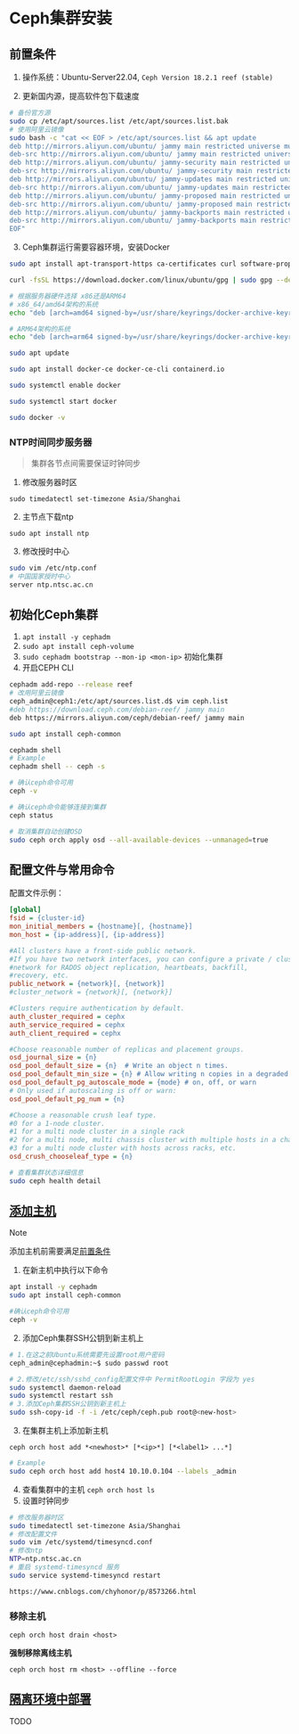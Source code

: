 # Ceph集群安装

## 前置条件

1. 操作系统：Ubuntu-Server22.04, `Ceph Version 18.2.1 reef (stable)`

2. 更新国内源，提高软件包下载速度

```bash
# 备份官方源
sudo cp /etc/apt/sources.list /etc/apt/sources.list.bak
# 使用阿里云镜像
sudo bash -c "cat << EOF > /etc/apt/sources.list && apt update
deb http://mirrors.aliyun.com/ubuntu/ jammy main restricted universe multiverse
deb-src http://mirrors.aliyun.com/ubuntu/ jammy main restricted universe multiverse
deb http://mirrors.aliyun.com/ubuntu/ jammy-security main restricted universe multiverse
deb-src http://mirrors.aliyun.com/ubuntu/ jammy-security main restricted universe multiverse
deb http://mirrors.aliyun.com/ubuntu/ jammy-updates main restricted universe multiverse
deb-src http://mirrors.aliyun.com/ubuntu/ jammy-updates main restricted universe multiverse
deb http://mirrors.aliyun.com/ubuntu/ jammy-proposed main restricted universe multiverse
deb-src http://mirrors.aliyun.com/ubuntu/ jammy-proposed main restricted universe multiverse
deb http://mirrors.aliyun.com/ubuntu/ jammy-backports main restricted universe multiverse
deb-src http://mirrors.aliyun.com/ubuntu/ jammy-backports main restricted universe multiverse
EOF"
```

3. Ceph集群运行需要容器环境，安装Docker

```bash
sudo apt install apt-transport-https ca-certificates curl software-properties-common

curl -fsSL https://download.docker.com/linux/ubuntu/gpg | sudo gpg --dearmor -o /usr/share/keyrings/docker-archive-keyring.gpg

# 根据服务器硬件选择 x86还是ARM64
# x86_64/amd64架构的系统
echo "deb [arch=amd64 signed-by=/usr/share/keyrings/docker-archive-keyring.gpg] https://download.docker.com/linux/ubuntu $(lsb_release -cs) stable" | sudo tee /etc/apt/sources.list.d/docker.list > /dev/null

# ARM64架构的系统
echo "deb [arch=arm64 signed-by=/usr/share/keyrings/docker-archive-keyring.gpg] https://download.docker.com/linux/ubuntu $(lsb_release -cs) stable" | sudo tee /etc/apt/sources.list.d/docker.list > /dev/null

sudo apt update

sudo apt install docker-ce docker-ce-cli containerd.io

sudo systemctl enable docker

sudo systemctl start docker

sudo docker -v
```

### NTP时间同步服务器

> 集群各节点间需要保证时钟同步

1. 修改服务器时区

`sudo timedatectl set-timezone Asia/Shanghai`

2. 主节点下载ntp

`sudo apt install ntp`

3.  修改授时中心 

```bash
sudo vim /etc/ntp.conf
# 中国国家授时中心
server ntp.ntsc.ac.cn
```

## 初始化Ceph集群

1. `apt install -y cephadm`
2. `sudo apt install ceph-volume`
3. `sudo cephadm bootstrap --mon-ip <mon-ip>` 初始化集群
4. 开启CEPH CLI

```bash
cephadm add-repo --release reef
# 改用阿里云镜像
ceph_admin@ceph1:/etc/apt/sources.list.d$ vim ceph.list
#deb https://download.ceph.com/debian-reef/ jammy main
deb https://mirrors.aliyun.com/ceph/debian-reef/ jammy main
```

```Bash
sudo apt install ceph-common

cephadm shell
# Example
cephadm shell -- ceph -s

# 确认ceph命令可用
ceph -v

# 确认ceph命令能够连接到集群
ceph status

# 取消集群自动创建OSD
sudo ceph orch apply osd --all-available-devices --unmanaged=true
```

## 配置文件与常用命令

配置文件示例：

```ini
[global]
fsid = {cluster-id}
mon_initial_members = {hostname}[, {hostname}]
mon_host = {ip-address}[, {ip-address}]

#All clusters have a front-side public network.
#If you have two network interfaces, you can configure a private / cluster 
#network for RADOS object replication, heartbeats, backfill,
#recovery, etc.
public_network = {network}[, {network}]
#cluster_network = {network}[, {network}] 

#Clusters require authentication by default.
auth_cluster_required = cephx
auth_service_required = cephx
auth_client_required = cephx

#Choose reasonable number of replicas and placement groups.
osd_journal_size = {n}
osd_pool_default_size = {n}  # Write an object n times.
osd_pool_default_min_size = {n} # Allow writing n copies in a degraded state.
osd_pool_default_pg_autoscale_mode = {mode} # on, off, or warn
# Only used if autoscaling is off or warn:
osd_pool_default_pg_num = {n}

#Choose a reasonable crush leaf type.
#0 for a 1-node cluster.
#1 for a multi node cluster in a single rack
#2 for a multi node, multi chassis cluster with multiple hosts in a chassis
#3 for a multi node cluster with hosts across racks, etc.
osd_crush_chooseleaf_type = {n}
```

```bash
# 查看集群状态详细信息
sudo ceph health detail
```



## [添加主机](https://docs.ceph.com/en/reef/cephadm/host-management/#adding-hosts)

> [!NOTE]
>
> 添加主机前需要满足<a href="#前置条件">前置条件</a>

1. 在新主机中执行以下命令

```bash
apt install -y cephadm
sudo apt install ceph-common

#确认ceph命令可用
ceph -v
```

2. 添加Ceph集群SSH公钥到新主机上 

```bash
# 1.在这之前Ubuntu系统需要先设置root用户密码
ceph_admin@cephadmin:~$ sudo passwd root

# 2.修改/etc/ssh/sshd_config配置文件中 PermitRootLogin 字段为 yes
sudo systemctl daemon-reload
sudo systemctl restart ssh
# 3.添加Ceph集群SSH公钥到新主机上 
sudo ssh-copy-id -f -i /etc/ceph/ceph.pub root@<new-host>
```

3. 在集群主机上添加新主机

`ceph orch host add *<newhost>* [*<ip>*] [*<label1> ...*]`

```bash
# Example
sudo ceph orch host add host4 10.10.0.104 --labels _admin
```

4. 查看集群中的主机 `ceph orch host ls`
4. 设置时钟同步

```bash
# 修改服务器时区
sudo timedatectl set-timezone Asia/Shanghai
# 修改配置文件
sudo vim /etc/systemd/timesyncd.conf
# 修改ntp
NTP=ntp.ntsc.ac.cn
# 重启 systemd-timesyncd 服务
sudo service systemd-timesyncd restart

https://www.cnblogs.com/chyhonor/p/8573266.html
```

### 移除主机

`ceph orch host drain <host>`

**强制移除离线主机**

`ceph orch host rm <host> --offline --force`

## [隔离环境中部署](https://docs.ceph.com/en/reef/cephadm/install/#deployment-in-an-isolated-environment)

TODO
